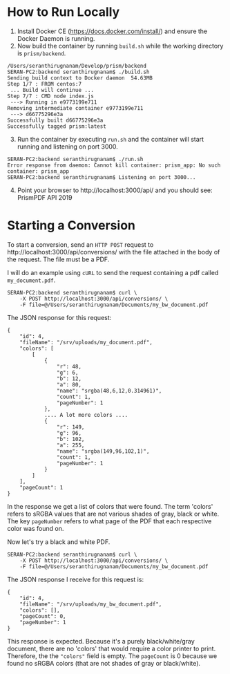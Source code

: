 # How to Run Locally

1. Install Docker CE (https://docs.docker.com/install/) and ensure the Docker Daemon is running.
2. Now build the container by running `build.sh` while the working directory is `prism/backend`.
```
/Users/seranthirugnanam/Develop/prism/backend
SERAN-PC2:backend seranthirugnanam$ ./build.sh 
Sending build context to Docker daemon  54.63MB
Step 1/7 : FROM centos:7
 ... Build will continue ...
Step 7/7 : CMD node index.js
 ---> Running in e9773199e711
Removing intermediate container e9773199e711
 ---> d66775296e3a
Successfully built d66775296e3a
Successfully tagged prism:latest
```
3. Run the container by executing `run.sh` and the container will start running and listening on port 3000.
```
SERAN-PC2:backend seranthirugnanam$ ./run.sh 
Error response from daemon: Cannot kill container: prism_app: No such container: prism_app
SERAN-PC2:backend seranthirugnanam$ Listening on port 3000...
```

4. Point your browser to http://localhost:3000/api/ and you should see:
PrismPDF API 2019

# Starting a Conversion
To start a conversion, send an `HTTP POST` request to http://localhost:3000/api/conversions/ with the file attached in the body of 
the request. The file must be a PDF.

I will do an example using `cURL` to send the request containing a pdf called `my_document.pdf`.
```
SERAN-PC2:backend seranthirugnanam$ curl \
    -X POST http://localhost:3000/api/conversions/ \
    -F file=@/Users/seranthirugnanam/Documents/my_bw_document.pdf
```

The JSON response for this request:
```
{
    "id": 4,
    "fileName": "/srv/uploads/my_document.pdf",
    "colors": [
        [
            {
                "r": 48,
                "g": 6,
                "b": 12,
                "a": 80,
                "name": "srgba(48,6,12,0.314961)",
                "count": 1,
                "pageNumber": 1
            },
            .... A lot more colors ....
            {
                "r": 149,
                "g": 96,
                "b": 102,
                "a": 255,
                "name": "srgba(149,96,102,1)",
                "count": 1,
                "pageNumber": 1
            }
        ]
    ],
    "pageCount": 1
}
```
In the response we get a list of colors that were found. The term 'colors' refers to sRGBA values that are not various shades of 
gray, black or white. The key `pageNumber` refers to what page of the PDF that each respective color was found on.

Now let's try a black and white PDF.
```
SERAN-PC2:backend seranthirugnanam$ curl \
    -X POST http://localhost:3000/api/conversions/ \
    -F file=@/Users/seranthirugnanam/Documents/my_bw_document.pdf
```

The JSON response I receive for this request is:

```
{
    "id": 4,
    "fileName": "/srv/uploads/my_bw_document.pdf",
    "colors": [],
    "pageCount": 0,
    "pageNumber": 1
}
```
This response is expected. Because it's a purely black/white/gray document, there are no 'colors' that would require 
a color printer to print. Therefore, the the `"colors"` field is empty. The `pageCount` is 0 because we found no sRGBA colors (that are 
not shades of gray or black/white). 
